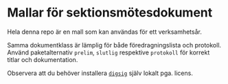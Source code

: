 Mallar för sektionsmötesdokument
================================
Hela denna repo är en mall som kan användas för ett verksamhetsår.

Samma dokumentklass är lämplig för både föredragningslista och protokoll.
Använd paketalternativ `prelim`, `slutlig` respektive `protokoll` för korrekt titlar och dokumentation.

Observera att du behöver installera [`digsig`](http://home.htp-tel.de/lottermose2/tex/dist/digsig.sty) själv lokalt pga. licens.
